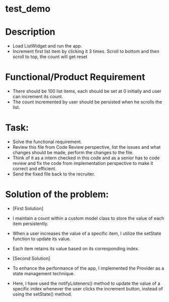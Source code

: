 # test_demo

# Description

- Load ListWidget and run the app.
- Increment first list item by clicking it 3 times. Scroll to bottom and then scroll to top, the
  count will get reset

# Functional/Product Requirement

- There should be 100 list items, each should be set at 0 initially and user can increment its
  count.
- The count incremented by user should be persisted when he scrolls the list.

# Task:

- Solve the functional requirement.
- Review this file from Code Review perspective, list the issues and what changes should be made,
  perform the changes to the file.
- Think of it as a intern checked in this code and as a senior has to code review and fix the code
  from implementation perspective to make it correct and efficient.
- Send the fixed file back to the recruiter.



# Solution of the problem:

- [First Solution]
- I maintain a count within a custom model class to store the value of each item persistently.
- When a user increases the value of a specific item, I utilize the setState function to update its value.
- Each item retains its value based on its corresponding index.

- [Second Solution]
- To enhance the performance of the app, I implemented the Provider as a state management technique.
- Here, I have used the notifyListeners() method to update the value of a specific index whenever the user clicks the increment button, instead of using the setState() method.

